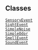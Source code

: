 ## Classes

<a href="../object/SensoryEvent.html#SensoryEvent"
target="main"><code>SensoryEvent</code></a>  
<a href="../object/SightEvent.html#SightEvent"
target="main"><code>SightEvent</code></a>  
<a href="../object/SimpleNoise.html#SimpleNoise"
target="main"><code>SimpleNoise</code></a>  
<a href="../object/SimpleOdor.html#SimpleOdor"
target="main"><code>SimpleOdor</code></a>  
<a href="../object/SmellEvent.html#SmellEvent"
target="main"><code>SmellEvent</code></a>  
<a href="../object/SoundEvent.html#SoundEvent"
target="main"><code>SoundEvent</code></a>  
